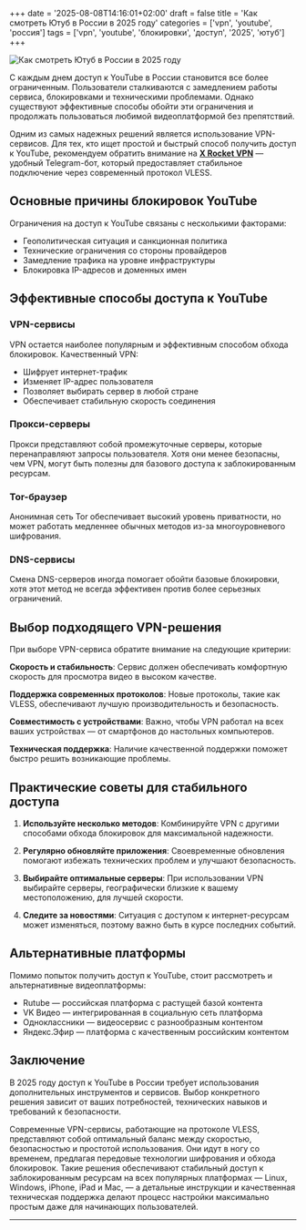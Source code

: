 +++
date = '2025-08-08T14:16:01+02:00'
draft = false
title = 'Как смотреть Ютуб в России в 2025 году'
categories = ['vpn', 'youtube', 'россия']
tags = ['vpn', 'youtube', 'блокировки', 'доступ', '2025', 'ютуб']
+++

![Как смотреть Ютуб в России в 2025 году](https://ladyfly-content.fra1.cdn.digitaloceanspaces.com/8340FE6F-7624-4C0F-9012-1B76F39F3033.jpeg)

С каждым днем доступ к YouTube в России становится все более ограниченным. Пользователи сталкиваются с замедлением работы сервиса, блокировками и техническими проблемами. Однако существуют эффективные способы обойти эти ограничения и продолжать пользоваться любимой видеоплатформой без препятствий.

Одним из самых надежных решений является использование VPN-сервисов. Для тех, кто ищет простой и быстрый способ получить доступ к YouTube, рекомендуем обратить внимание на **[X Rocket VPN](https://t.me/X_Rocket_VPN_bot?start=ref-b-9)** — удобный Telegram-бот, который предоставляет стабильное подключение через современный протокол VLESS.

## Основные причины блокировок YouTube

Ограничения на доступ к YouTube связаны с несколькими факторами:

- Геополитическая ситуация и санкционная политика
- Технические ограничения со стороны провайдеров
- Замедление трафика на уровне инфраструктуры
- Блокировка IP-адресов и доменных имен

## Эффективные способы доступа к YouTube

### VPN-сервисы

VPN остается наиболее популярным и эффективным способом обхода блокировок. Качественный VPN:

- Шифрует интернет-трафик
- Изменяет IP-адрес пользователя
- Позволяет выбирать сервер в любой стране
- Обеспечивает стабильную скорость соединения

### Прокси-серверы

Прокси представляют собой промежуточные серверы, которые перенаправляют запросы пользователя. Хотя они менее безопасны, чем VPN, могут быть полезны для базового доступа к заблокированным ресурсам.

### Tor-браузер

Анонимная сеть Tor обеспечивает высокий уровень приватности, но может работать медленнее обычных методов из-за многоуровневого шифрования.

### DNS-сервисы

Смена DNS-серверов иногда помогает обойти базовые блокировки, хотя этот метод не всегда эффективен против более серьезных ограничений.

## Выбор подходящего VPN-решения

При выборе VPN-сервиса обратите внимание на следующие критерии:

**Скорость и стабильность**: Сервис должен обеспечивать комфортную скорость для просмотра видео в высоком качестве.

**Поддержка современных протоколов**: Новые протоколы, такие как VLESS, обеспечивают лучшую производительность и безопасность.

**Совместимость с устройствами**: Важно, чтобы VPN работал на всех ваших устройствах — от смартфонов до настольных компьютеров.

**Техническая поддержка**: Наличие качественной поддержки поможет быстро решить возникающие проблемы.

## Практические советы для стабильного доступа

1. **Используйте несколько методов**: Комбинируйте VPN с другими способами обхода блокировок для максимальной надежности.

2. **Регулярно обновляйте приложения**: Своевременные обновления помогают избежать технических проблем и улучшают безопасность.

3. **Выбирайте оптимальные серверы**: При использовании VPN выбирайте серверы, географически близкие к вашему местоположению, для лучшей скорости.

4. **Следите за новостями**: Ситуация с доступом к интернет-ресурсам может изменяться, поэтому важно быть в курсе последних событий.

## Альтернативные платформы

Помимо попыток получить доступ к YouTube, стоит рассмотреть и альтернативные видеоплатформы:

- Rutube — российская платформа с растущей базой контента
- VK Видео — интегрированная в социальную сеть платформа
- Одноклассники — видеосервис с разнообразным контентом
- Яндекс.Эфир — платформа с качественным российским контентом

## Заключение

В 2025 году доступ к YouTube в России требует использования дополнительных инструментов и сервисов. Выбор конкретного решения зависит от ваших потребностей, технических навыков и требований к безопасности. 

Современные VPN-сервисы, работающие на протоколе VLESS, представляют собой оптимальный баланс между скоростью, безопасностью и простотой использования. Они идут в ногу со временем, предлагая передовые технологии шифрования и обхода блокировок. Такие решения обеспечивают стабильный доступ к заблокированным ресурсам на всех популярных платформах — Linux, Windows, iPhone, iPad и Mac, — а детальные инструкции и качественная техническая поддержка делают процесс настройки максимально простым даже для начинающих пользователей.

----